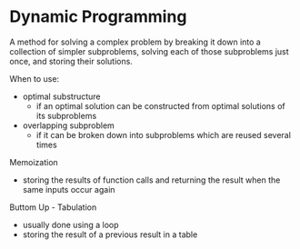 # Dynamic Programming #

A method for solving a complex problem by breaking it down into a collection of simpler subproblems, solving each of those subproblems just once, and storing their solutions.

When to use:
* optimal substructure
    * if an optimal solution can be constructed from optimal solutions of its subproblems 
* overlapping subproblem
    * if it can be broken down into subproblems which are reused several times

Memoization
* storing the results of function calls and returning the result when the same inputs occur again

Buttom Up - Tabulation
* usually done using a loop
* storing the result of a previous result in a table